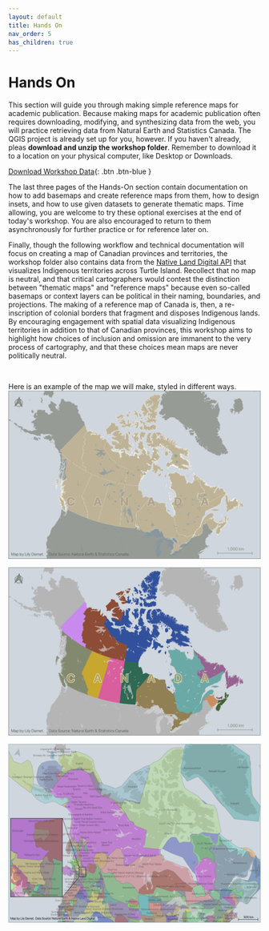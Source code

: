 ```yaml
---
layout: default
title: Hands On
nav_order: 5
has_children: true
---
```


# Hands On
This section will guide you through making simple reference maps for academic publication. Because making maps for academic publication often requires downloading, modifying, and synthesizing data from the web, you will practice retrieving data from Natural Earth and Statistics Canada. The QGIS project is already set up for you, however. If you haven't already, pleas **download and unzip the workshop folder**. Remember to download it to a location on your physical computer, like Desktop or Downloads. 

<!-- Note about working with vector data. Add note about making screen 110% at least because  new updated workshop website template makes everything smaller.  -->

[Download Workshop Data](../reference-mapping-workshop.zip){: .btn .btn-blue }

The last three pages of the Hands-On section contain documentation on how to add basemaps and create reference maps from them, how to design insets, and how to use given datasets to generate thematic maps. Time allowing, you are welcome to try these optional exercises at the end of today's workshop. You are also encouraged to return to them asynchronously for further practice or for reference later on. 

Finally, though the following workflow and technical documentation will focus on creating a map of Canadian provinces and territories, the workshop folder also contains data from the [Native Land Digital API](https://api-docs.native-land.ca/) that visualizes Indigenous territories across Turtle Island. Recollect that no map is neutral, and that critical cartographers would contest the distinction between "thematic maps" and "reference maps" because even so-called basemaps or context layers can be political in their naming, boundaries, and projections. The making of a reference map of Canada is, then, a re-inscription of colonial borders that fragment and disposes Indigenous lands. By encouraging engagement with spatial data visualizing Indigenous territories in addition to that of Canadian provinces, this workshop aims to highlight how choices of inclusion and omission are immanent to the very process of cartography, and that these choices mean maps are never politically neutral. 
    
<br>


Here is an example of the map we will make, styled in different ways. 
![canada map](./images/canada-map-demo.jpeg)

![canada map](./images/canada-map-multicolored.jpeg)

![native land map](./images/native-land-map.jpeg)




